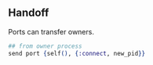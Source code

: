 ## Handoff
Ports can transfer owners. 

```elixir
## from owner process
send port {self(), {:connect, new_pid}}
```
